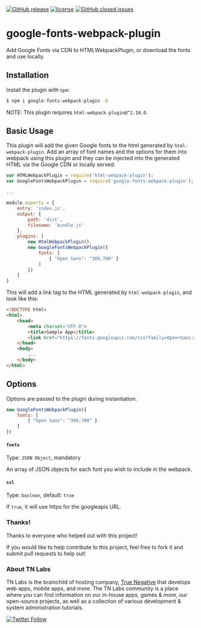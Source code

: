 [![GitHub release](https://img.shields.io/github/release/truenegative/google-fonts-webpack-plugin.svg?maxAge=2592000?style=flat-square)](https://github.com/truenegative/google-fonts-webpack-plugin/releases) 
[![license](https://img.shields.io/github/license/truenegative/google-fonts-webpack-plugin.svg?maxAge=2592000)](https://www.gnu.org/licenses/gpl-3.0.en.html)
[![GitHub closed issues](https://img.shields.io/github/issues-closed/truenegative/google-fonts-webpack-plugin.svg?maxAge=2592000?style=flat-square)](https://img.shields.io/github/license/truenegative/google-fonts-webpack-plugin.svg?maxAge=2592000)

# google-fonts-webpack-plugin
Add Google Fonts via CDN to HTMLWebpackPlugin, or download the fonts and use locally.


## Installation
Install the plugin with `npm`:
```sh 
$ npm i google-fonts-webpack-plugin -D 
```

NOTE: This plugin requires `html-webpack-plugin@^2.10.0`.

## Basic Usage

This plugin will add the given Google fonts to the html generated by `html-webpack-plugin`. Add an array of font names and the options for them into webpack using this plugin and they can be injected into the generated HTML via the Google CDN or locally served.

```js
var HTMLWebpackPlugin = require('html-webpack-plugin');
var GoogleFontsWebpackPlugin = require('google-fonts-webpack-plugin');

...

module.exports = {
    entry: 'index.js',
    output: {
        path: 'dist',
        filename: 'bundle.js'
    },
    plugins: [
        new HtmlWebpackPlugin(),
        new GoogleFontsWebpackPlugin({
            fonts: [
                { "Open Sans": "300,700" }
            ]
        })
    ]
}

```

This will add a link tag to the HTML generated by `html-webpack-plugin`, and look like this:
```html
<!DOCTYPE html>
<html>
    <head>
        <meta charset="UTF-8">
        <title>Sample App</title>
        <link href="https://fonts.googleapis.com/css?family=Open+Sans:300,700" rel="stylesheet"/>
    </head>
    <body>
        ...
    </body>
</html>
```

## Options 
Options are passed to the plugin during instantiation.

```js
new GoogleFontsWebpackPlugin({
    fonts: [
        { "Open Sans": "300,700" }
    ]
})
```

#### `fonts`
Type: `JSON Object`, mandatory

An array of JSON objects for each font you wish to include in the webpack.

#### `ssl`
Type: `boolean`, default: `true`

If `true`, it will use https for the googleapis URL. 


### Thanks!

Thanks to everyone who helped out with this project!

If you would like to help contribute to this project, feel free to fork it and submit pull requests to help out!


### About TN Labs

TN Labs is the brainchild of hosting company, [True Negative](https://truenegative.com) that develops web apps, mobile apps, and more. The TN Labs community is a place where you can find information on our in-house apps, games & more, our open-source projects, as well as a collection of various development & system administration tutorials.

[![Twitter Follow](https://img.shields.io/twitter/follow/tn_labs.svg?style=social&label=Follow&maxAge=2592000?style=flat-square)]()

